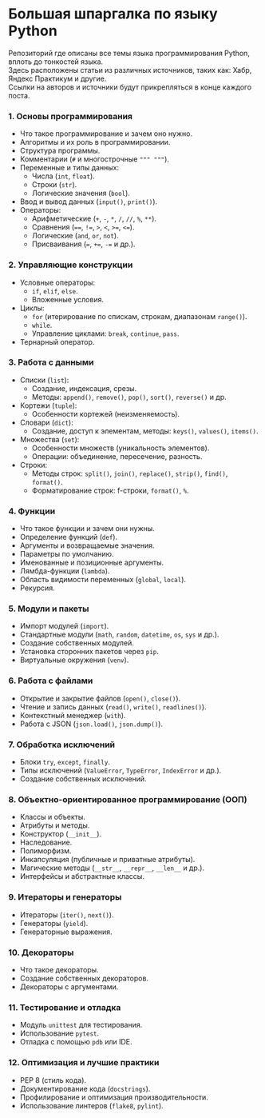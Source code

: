 # Большая шпаргалка по языку Python
Репозиторий где описаны все темы языка программирования Python, вплоть до тонкостей языка.<br>
Здесь расположены статьи из различных источников, таких как: Хабр, Яндекс Практикум и другие.<br> 
Ссылки на авторов и источники будут прикрепляться в конце каждого поста.
<br>
### 1. **Основы программирования**
- Что такое программирование и зачем оно нужно.
- Алгоритмы и их роль в программировании.
- Структура программы.
- Комментарии (`#` и многострочные `""" """`).
- Переменные и типы данных:
  - Числа (`int`, `float`).
  - Строки (`str`).
  - Логические значения (`bool`).
- Ввод и вывод данных (`input()`, `print()`).
- Операторы:
  - Арифметические (`+`, `-`, `*`, `/`, `//`, `%`, `**`).
  - Сравнения (`==`, `!=`, `>`, `<`, `>=`, `<=`).
  - Логические (`and`, `or`, `not`).
  - Присваивания (`=`, `+=`, `-=` и др.).
### **2. Управляющие конструкции**
- Условные операторы:
  - `if`, `elif`, `else`.
  - Вложенные условия.
- Циклы:
  - `for` (итерирование по спискам, строкам, диапазонам `range()`).
  - `while`.
  - Управление циклами: `break`, `continue`, `pass`.
- Тернарный оператор.
### **3. Работа с данными**
- Списки (`list`):
  - Создание, индексация, срезы.
  - Методы: `append()`, `remove()`, `pop()`, `sort()`, `reverse()` и др.
- Кортежи (`tuple`):
  - Особенности кортежей (неизменяемость).
- Словари (`dict`):
  - Создание, доступ к элементам, методы: `keys()`, `values()`, `items()`.
- Множества (`set`):
  - Особенности множеств (уникальность элементов).
  - Операции: объединение, пересечение, разность.
- Строки:
  - Методы строк: `split()`, `join()`, `replace()`, `strip()`, `find()`, `format()`.
  - Форматирование строк: f-строки, `format()`, `%`.
### 4. **Функции**
   - Что такое функции и зачем они нужны.
   - Определение функций (`def`).
   - Аргументы и возвращаемые значения.
   - Параметры по умолчанию.
   - Именованные и позиционные аргументы.
   - Лямбда-функции (`lambda`).
   - Область видимости переменных (`global`, `local`).
   - Рекурсия.
### **5. Модули и пакеты**
- Импорт модулей (`import`).
- Стандартные модули (`math`, `random`, `datetime`, `os`, `sys` и др.).
- Создание собственных модулей.
- Установка сторонних пакетов через `pip`.
- Виртуальные окружения (`venv`).
### **6. Работа с файлами**
- Открытие и закрытие файлов (`open()`, `close()`).
- Чтение и запись данных (`read()`, `write()`, `readlines()`).
- Контекстный менеджер (`with`).
- Работа с JSON (`json.load()`, `json.dump()`).
### **7. Обработка исключений**
- Блоки `try`, `except`, `finally`.
- Типы исключений (`ValueError`, `TypeError`, `IndexError` и др.).
- Создание собственных исключений.
### **8. Объектно-ориентированное программирование (ООП)**
- Классы и объекты.
- Атрибуты и методы.
- Конструктор (`__init__`).
- Наследование.
- Полиморфизм.
- Инкапсуляция (публичные и приватные атрибуты).
- Магические методы (`__str__`, `__repr__`, `__len__` и др.).
- Интерфейсы и абстрактные классы.
### **9. Итераторы и генераторы**
- Итераторы (`iter()`, `next()`).
- Генераторы (`yield`).
- Генераторные выражения.
### **10. Декораторы**
- Что такое декораторы.
- Создание собственных декораторов.
- Декораторы с аргументами.
### **11. Тестирование и отладка**
- Модуль `unittest` для тестирования.
- Использование `pytest`.
- Отладка с помощью `pdb` или IDE.
### **12. Оптимизация и лучшие практики**
- PEP 8 (стиль кода).
- Документирование кода (`docstrings`).
- Профилирование и оптимизация производительности.
- Использование линтеров (`flake8`, `pylint`).
